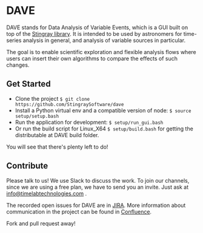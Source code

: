 # DAVE

DAVE stands for Data Analysis of Variable Events, which is a GUI built on top of
the [Stingray library](https://github.com/StingraySoftware/stingray). It is
intended to be used by astronomers for time-series analysis in general, and
analysis of variable sources in particular.

The goal is to enable scientific exploration and flexible analysis flows where
users can insert their own algorithms to compare the effects of such changes.

## Get Started

* Clone the project `$ git clone https://github.com/StingraySoftware/dave`
* Install a Python virtual env and a compatible version of node: `$ source setup/setup.bash`
* Run the application for development: `$ setup/run_gui.bash`
* Or run the build script for Linux_X64 `$ setup/build.bash` for getting the distributable at DAVE build folder.

You will see that there's plenty left to do!

## Contribute

Please talk to us! We use Slack to discuss the work. To join our channels, since
we are using a free plan, we have to send you an invite. Just ask at
info@timelabtechnologies.com .

The recorded open issues for DAVE are in [JIRA](https://timelabdev.com/jira/projects/DAVE). More information about communication in the project can be found in [Confluence](https://timelabdev.com/wiki/display/DAVE/Source+code+and+communication).

Fork and pull request away!
